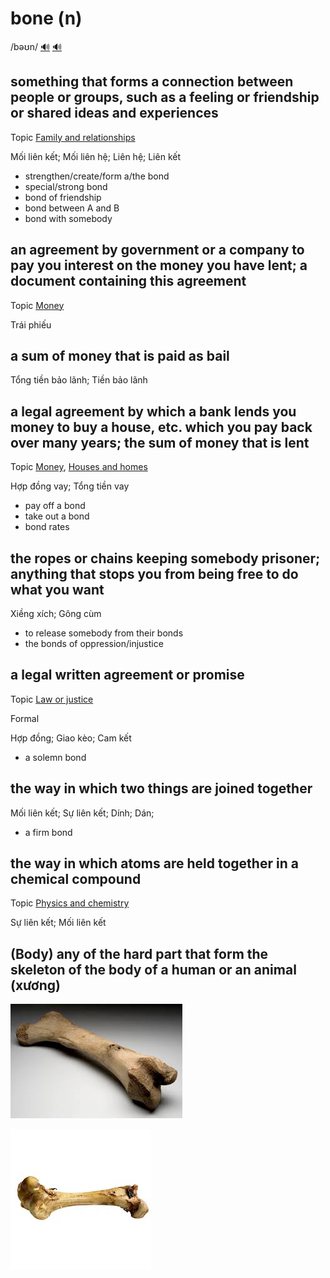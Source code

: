 # bone (n)

/bəʊn/ [🔊](https://www.oxfordlearnersdictionaries.com/media/english/uk_pron/b/bon/bone_/bone__gb_2.mp3) [🔊](https://www.oxfordlearnersdictionaries.com/media/english/us_pron/b/bon/bone_/bone__us_1.mp3)

## something that forms a connection between people or groups, such as a feeling or friendship or shared ideas and experiences

Topic [Family and relationships](../topics/family-and-relationships.md#family--relationships)

Mối liên kết; Mối liên hệ; Liên hệ; Liên kết

- strengthen/create/form a/the bond
- special/strong bond
- bond of friendship
- bond between A and B
- bond with somebody

## an agreement by government or a company to pay you interest on the money you have lent; a document containing this agreement

Topic [Money](../topics/money.md#money)

Trái phiếu

## a sum of money that is paid as bail

Tổng tiền bảo lãnh; Tiền bảo lãnh

## a legal agreement by which a bank lends you money to buy a house, etc. which you pay back over many years; the sum of money that is lent

Topic [Money](../topics/money.md#money), [Houses and homes](../topics/houses-and-homes.md#houses--homes)

Hợp đồng vay; Tổng tiền vay

- pay off a bond
- take out a bond
- bond rates

## the ropes or chains keeping somebody prisoner; anything that stops you from being free to do what you want

Xiềng xích; Gông cùm

- to release somebody from their bonds
- the bonds of oppression/injustice

## a legal written agreement or promise

Topic [Law or justice](../topics/law-and-justice.md#law--justice)

Formal

Hợp đồng; Giao kèo; Cam kết

- a solemn bond

## the way in which two things are joined together

Mối liên kết; Sự liên kết; Dính; Dán;

- a firm bond

## the way in which atoms are held together in a chemical compound

Topic [Physics and chemistry](../topics/physics-and-chemistry.md#physics--chemistry)

Sự liên kết; Mối liên kết

## (Body) any of the hard part that form the skeleton of the body of a human or an animal (xương)

![bone-1](bone-1.png)

![bone-2](bone-2.png)